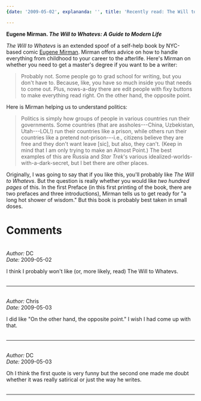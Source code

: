 ```yaml
---
{date: '2009-05-02', explananda: '', title: 'Recently read: The Will to Whatevs'}

---
```

<strong>Eugene Mirman. <em>The Will to Whatevs: A Guide to Modern Life</em></strong>

<em>The Will to Whatevs</em> is an extended spoof of a self-help book by NYC-based comic <a href="http://eugenemirman.com/">Eugene Mirman</a>.  Mirman offers advice on how to handle everything from childhood to your career to the afterlife.  Here's Mirman on whether you need to get a master's degree if you want to be a writer: <blockquote>Probably not.  Some people go to grad school for writing, but you don't have to.  Because, like, you have so much inside you that needs to come out.  Plus, nows-a-day there are edit people with fixy buttons to make everything read right.  On the other hand, the opposite point.</blockquote>Here is Mirman helping us to understand politics: <blockquote>Politics is simply how groups of people in various countries run their governments.  Some countries (that are assholes---China, Uzbekistan, Utah---LOL!) run their countries like a prison, while others run their countries like a pretend not-prison---i.e., citizens believe they are free and they don't want leave [sic], but also, they can't.  (Keep in mind that I am only trying to make an Almost Point.) The best examples of this are Russia and <em>Star Trek</em>'s various idealized-worlds-with-a-dark-secret, but I bet there are other places.</blockquote>Originally, I was going to say that if you like this, you'll probably like <em>The Will to Whatevs</em>.  But the question is really whether you would like <em>two hundred pages</em> of this.  In the first Preface (in this first printing of the book, there are two prefaces and three introductions), Mirman tells us to get ready for "a long hot shower of wisdom."  But this book is probably best taken in small doses.


<h1>Comments</h1>


<br/>
<em>Author:</em> DC
<br/><em>Date:</em> 2009-05-02

I think I probably won't like (or, more likely, read) The Will to Whatevs.
<br/>
<br/>

*******************************************************************************



<br/>
<em>Author:</em> Chris
<br/><em>Date:</em> 2009-05-03

I did like "On the other hand, the opposite point."  I wish I had come up with that.
<br/>
<br/>

*******************************************************************************



<br/>
<em>Author:</em> DC
<br/><em>Date:</em> 2009-05-03

Oh I think the first quote is very funny but the second one made me doubt whether it was really satirical or just the way he writes.
<br/>
<br/>

*******************************************************************************

